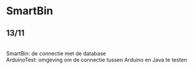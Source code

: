 # SmartBin

## 13/11
<br> SmartBin: de connectie met de database
<br> ArduinoTest: omgeving om de connectie tussen Arduino en Java te testen
